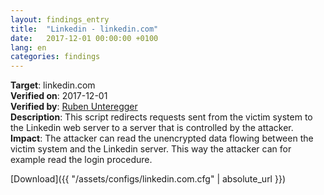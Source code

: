```yaml
---
layout: findings_entry
title:  "Linkedin - linkedin.com"
date:   2017-12-01 00:00:00 +0100
lang: en
categories: findings
---
```


**Target**: linkedin.com  
**Verified on**: 2017-12-01  
**Verified by**: [Ruben Unteregger](https://twitter.com/rubenunteregger)  
**Description**: This script redirects requests sent from the victim system to the Linkedin web server to a server that is controlled by the attacker.  
**Impact**: The attacker can read the unencrypted data flowing between the victim system and the Linkedin server. This way the attacker can for example read the login procedure.  


[Download]({{ "/assets/configs/linkedin.com.cfg" | absolute_url }})
